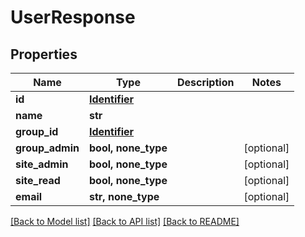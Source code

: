 # UserResponse


## Properties
Name | Type | Description | Notes
------------ | ------------- | ------------- | -------------
**id** | [**Identifier**](Identifier.md) |  | 
**name** | **str** |  | 
**group_id** | [**Identifier**](Identifier.md) |  | 
**group_admin** | **bool, none_type** |  | [optional] 
**site_admin** | **bool, none_type** |  | [optional] 
**site_read** | **bool, none_type** |  | [optional] 
**email** | **str, none_type** |  | [optional] 

[[Back to Model list]](../README.md#documentation-for-models) [[Back to API list]](../README.md#documentation-for-api-endpoints) [[Back to README]](../README.md)


